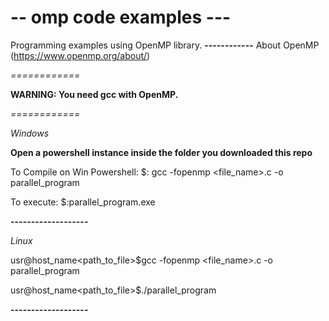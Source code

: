 # -- omp code examples ---
Programming examples using OpenMP library.
**------------**
About OpenMP (https://www.openmp.org/about/)

*============*

**WARNING: You need gcc with OpenMP.**

*============*

*Windows*

**Open a powershell instance inside the folder you downloaded this repo**

To Compile on Win Powershell:
$: gcc -fopenmp <file_name>.c -o parallel_program

To execute: 
$:parallel_program.exe

**-------------------**

*Linux*

usr@host_name<path_to_file>$gcc -fopenmp <file_name>.c -o parallel_program

usr@host_name<path_to_file>$./parallel_program

**-------------------**
